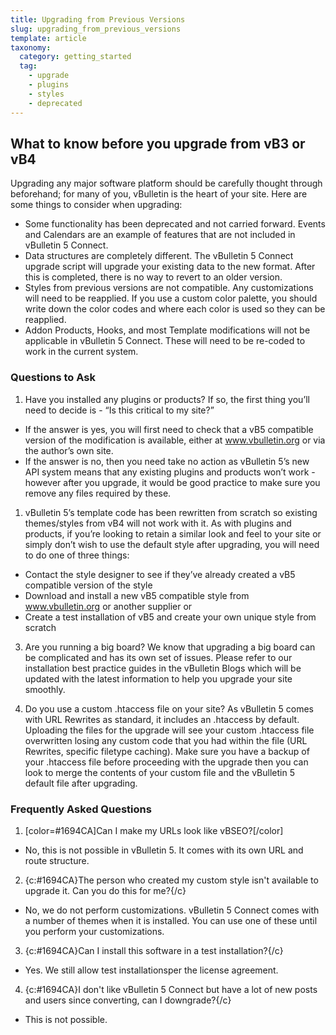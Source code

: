 ```yaml
---
title: Upgrading from Previous Versions
slug: upgrading_from_previous_versions
template: article
taxonomy:
  category: getting_started
  tag:
    - upgrade
    - plugins
    - styles
    - deprecated
---
```

## What to know before you upgrade from vB3 or vB4

Upgrading any major software platform should be carefully thought through beforehand; for many of you, vBulletin is the heart of your site. Here are some things to consider when upgrading:

- Some functionality has been deprecated and not carried forward. Events and Calendars are an example of features that are not included in vBulletin 5 Connect.
- Data structures are completely different. The vBulletin 5 Connect upgrade script will upgrade your existing data to the new format. After this is completed, there is no way to revert to an older version.
- Styles from previous versions are not compatible. Any customizations will need to be reapplied. If you use a custom color palette, you should write down the color codes and where each color is used so they can be reapplied.
- Addon Products, Hooks, and most Template modifications will not be applicable in vBulletin 5 Connect. These will need to be re-coded to work in the current system.

### Questions to Ask

1. Have you installed any plugins or products? If so, the first thing you’ll need to decide is - “Is this critical to my site?”
  - If the answer is yes, you will first need to check that a vB5 compatible version of the modification is available, either at www.vbulletin.org or via the author’s own site.
  - If the answer is no, then you need take no action as vBulletin 5’s new API system means that any existing plugins and products won’t work - however after you upgrade, it would be good practice to make sure you remove any files required by these.

1. vBulletin 5’s template code has been rewritten from scratch so existing themes/styles from vB4 will not work with it. As with plugins and products, if you’re looking to retain a similar look and feel to your site or simply don’t wish to use the default style after upgrading, you will need to do one of three things:
  - Contact the style designer to see if they’ve already created a vB5 compatible version of the style
  - Download and install a new vB5 compatible style from www.vbulletin.org or another supplier or
  - Create a test installation of vB5 and create your own unique style from scratch

3. Are you running a big board? We know that upgrading a big board can be complicated and has its own set of issues. Please refer to our installation best practice guides in the vBulletin Blogs which will be updated with the latest information to help you upgrade your site smoothly.

4. Do you use a custom .htaccess file on your site? As vBulletin 5 comes with URL Rewrites as standard, it includes an .htaccess by default. Uploading the files for the upgrade will see your custom .htaccess file overwritten losing any custom code that you had within the file (URL Rewrites, specific filetype caching). Make sure you have a backup of your .htaccess file before proceeding with the upgrade then you can look to merge the contents of your custom file and the vBulletin 5 default file after upgrading.

### Frequently Asked Questions
1. [color=#1694CA]Can I make my URLs look like vBSEO?[/color]
  - No, this is not possible in vBulletin 5. It comes with its own URL and route structure.

2. {c:#1694CA}The person who created my custom style isn't available to upgrade it. Can you do this for me?{/c}
  - No, we do not perform customizations. vBulletin 5 Connect comes with a number of themes when it is installed. You can use one of these until you perform your customizations.

3. {c:#1694CA}Can I install this software in a test installation?{/c}
  - Yes. We still allow test installationsper the license agreement.

4. {c:#1694CA}I don't like vBulletin 5 Connect but have a lot of new posts and users since converting, can I downgrade?{/c}
  - This is not possible.
